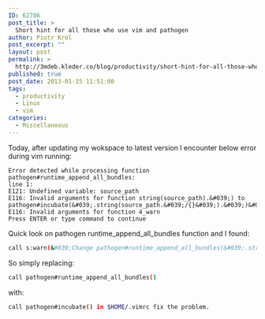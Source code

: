 ```yaml
---
ID: 62786
post_title: >
  Short hint for all those who use vim and pathogen
author: Piotr Król
post_excerpt: ""
layout: post
permalink: >
  http://3mdeb.kleder.co/blog/productivity/short-hint-for-all-those-who-use-vim-and-pathogen/
published: true
post_date: 2013-01-15 11:51:00
tags:  
  - productivity
  - Linux
  - vim
categories:
  - Miscellaneous
---
```

Today, after updating my wokspace to latest version I encounter below error during vim running:
```
Error detected while processing function pathogen#runtime_append_all_bundles:
line 1:
E121: Undefined variable: source_path
E116: Invalid arguments for function string(source_path).&#039;) to pathogen#incubate(&#039;.string(source_path.&#039;/{}&#039;).&#039;)&#039;) 
E116: Invalid arguments for function 4_warn
Press ENTER or type command to continue
```
Quick look on pathogen runtime_append_all_bundles function and I found:
```bash
call s:warn(&#039;Change pathogen#runtime_append_all_bundles(&#039;.string(a:1).&#039;) to pathogen#incubate(&#039;.string(a:1.&#039;/{}&#039;).&#039;)&#039;)
```
So simply replacing:
```bash
call pathogen#runtime_append_all_bundles()
```
with:
```bash
call pathogen#incubate() in $HOME/.vimrc fix the problem.
```